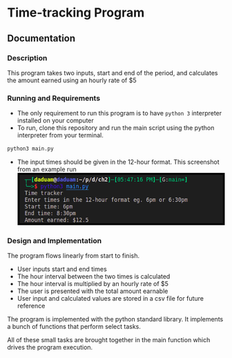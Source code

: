 # Time-tracking Program

## Documentation

### Description
This program takes two inputs, start and end of the period, and calculates the amount earned using an hourly rate of $5

### Running and Requirements
- The only requirement to run this program is to have `python 3` interpreter installed on your computer
- To run, clone this repository and run the main script using the python interpreter from your terminal.
```sh
python3 main.py
```
- The input times should be given in the 12-hour format. This screenshot from an example run
![Screenshot](screenshot.png)

### Design and Implementation
The program flows linearly from start to finish.
- User inputs start and end times
- The hour interval between the two times is calculated
- The hour interval is multiplied by an hourly rate of $5
- The user is presented with the total amount earnable
- User input and calculated values are stored in a csv file for future reference

The program is implemented with the python standard library. It implements a bunch of functions that perform select tasks.

All of these small tasks are brought together in the main function which drives the program execution.